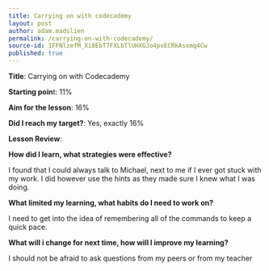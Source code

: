 ```yaml
---
title: Carrying on with codecademy
layout: post
author: adam.madslien
permalink: /carrying-on-with-codecademy/
source-id: 1FFNlzefM_Xi8EbT7FXLbTlUHXGJo4pvECRkAsxmq4Cw
published: true
---
```

**Title**: Carrying on with Codecademy

**Starting poin**t: 11%

**Aim for the lesson**: 16%

**Did I reach my target?**: Yes, exactly 16%

**Lesson Review**:

**How did I learn, what strategies were effective?**

I found that I could always talk to Michael, next to me if I ever got stuck with my work. I did however use the hints as they made sure I knew what I was doing.

**What limited my learning, what habits do I need to work on?**

I need to get into the idea of remembering all of the commands to keep a quick pace.

**What will i change for next time, how will I improve my learning?**

I should not be afraid to ask questions from my peers or from my teacher                                                                                                                                                                                                                                                                                                                                                                                                                                                                                                                                                                                                                                                                                                                                                                                                                                                                                                                                        

